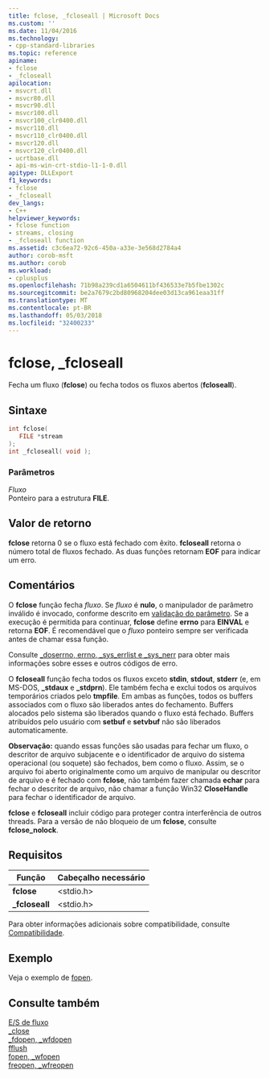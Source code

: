 ```yaml
---
title: fclose, _fcloseall | Microsoft Docs
ms.custom: ''
ms.date: 11/04/2016
ms.technology:
- cpp-standard-libraries
ms.topic: reference
apiname:
- fclose
- _fcloseall
apilocation:
- msvcrt.dll
- msvcr80.dll
- msvcr90.dll
- msvcr100.dll
- msvcr100_clr0400.dll
- msvcr110.dll
- msvcr110_clr0400.dll
- msvcr120.dll
- msvcr120_clr0400.dll
- ucrtbase.dll
- api-ms-win-crt-stdio-l1-1-0.dll
apitype: DLLExport
f1_keywords:
- fclose
- _fcloseall
dev_langs:
- C++
helpviewer_keywords:
- fclose function
- streams, closing
- _fcloseall function
ms.assetid: c3c6ea72-92c6-450a-a33e-3e568d2784a4
author: corob-msft
ms.author: corob
ms.workload:
- cplusplus
ms.openlocfilehash: 71b98a239cd1a6504611bf436533e7b5fbe1302c
ms.sourcegitcommit: be2a7679c2bd80968204dee03d13ca961eaa31ff
ms.translationtype: MT
ms.contentlocale: pt-BR
ms.lasthandoff: 05/03/2018
ms.locfileid: "32400233"
---
```

# <a name="fclose-fcloseall"></a>fclose, _fcloseall

Fecha um fluxo (**fclose**) ou fecha todos os fluxos abertos (**fcloseall**).

## <a name="syntax"></a>Sintaxe

```C
int fclose(
   FILE *stream
);
int _fcloseall( void );
```

### <a name="parameters"></a>Parâmetros

*Fluxo*<br/>
Ponteiro para a estrutura **FILE**.

## <a name="return-value"></a>Valor de retorno

**fclose** retorna 0 se o fluxo está fechado com êxito. **fcloseall** retorna o número total de fluxos fechado. As duas funções retornam **EOF** para indicar um erro.

## <a name="remarks"></a>Comentários

O **fclose** função fecha *fluxo*. Se *fluxo* é **nulo**, o manipulador de parâmetro inválido é invocado, conforme descrito em [validação do parâmetro](../../c-runtime-library/parameter-validation.md). Se a execução é permitida para continuar, **fclose** define **errno** para **EINVAL** e retorna **EOF**. É recomendável que o *fluxo* ponteiro sempre ser verificada antes de chamar essa função.

Consulte [_doserrno, errno, _sys_errlist e _sys_nerr](../../c-runtime-library/errno-doserrno-sys-errlist-and-sys-nerr.md) para obter mais informações sobre esses e outros códigos de erro.

O **fcloseall** função fecha todos os fluxos exceto **stdin**, **stdout**, **stderr** (e, em MS-DOS, **_stdaux**  e **_stdprn**). Ele também fecha e exclui todos os arquivos temporários criados pelo **tmpfile**. Em ambas as funções, todos os buffers associados com o fluxo são liberados antes do fechamento. Buffers alocados pelo sistema são liberados quando o fluxo está fechado. Buffers atribuídos pelo usuário com **setbuf** e **setvbuf** não são liberados automaticamente.

**Observação:** quando essas funções são usadas para fechar um fluxo, o descritor de arquivo subjacente e o identificador de arquivo do sistema operacional (ou soquete) são fechados, bem como o fluxo. Assim, se o arquivo foi aberto originalmente como um arquivo de manipular ou descritor de arquivo e é fechado com **fclose**, não também fazer chamada **echar** para fechar o descritor de arquivo, não chamar a função Win32  **CloseHandle** para fechar o identificador de arquivo.

**fclose** e **fcloseall** incluir código para proteger contra interferência de outros threads. Para a versão de não bloqueio de um **fclose**, consulte **fclose_nolock**.

## <a name="requirements"></a>Requisitos

|Função|Cabeçalho necessário|
|--------------|---------------------|
|**fclose**|\<stdio.h>|
|**_fcloseall**|\<stdio.h>|

Para obter informações adicionais sobre compatibilidade, consulte [Compatibilidade](../../c-runtime-library/compatibility.md).

## <a name="example"></a>Exemplo

Veja o exemplo de [fopen](fopen-wfopen.md).

## <a name="see-also"></a>Consulte também

[E/S de fluxo](../../c-runtime-library/stream-i-o.md)<br/>
[_close](close.md)<br/>
[_fdopen, _wfdopen](fdopen-wfdopen.md)<br/>
[fflush](fflush.md)<br/>
[fopen, _wfopen](fopen-wfopen.md)<br/>
[freopen, _wfreopen](freopen-wfreopen.md)<br/>
